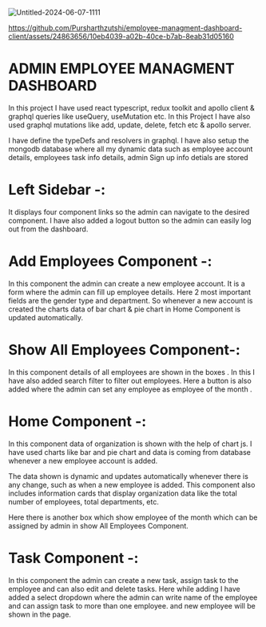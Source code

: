 
![Untitled-2024-06-07-1111](https://github.com/Pursharthzutshi/employee-managment-dashboard-client/assets/24863656/99b531df-74df-44c8-8082-e3f642bdbaad)


https://github.com/Pursharthzutshi/employee-managment-dashboard-client/assets/24863656/10eb4039-a02b-40ce-b7ab-8eab31d05160


# ADMIN EMPLOYEE MANAGMENT DASHBOARD 

In this project I have used react typescript, redux toolkit and apollo client & graphql queries like useQuery, useMutation etc. In this Project I have also used  graphql mutations like add, update, delete, fetch etc & apollo server.

I have define the typeDefs and resolvers in graphql. I have also setup the mongodb database where all my dynamic data such as employee account details, employees task info details, admin Sign up info detials are stored 

# Left Sidebar -:

It displays four component links so the admin can navigate to the desired component. I have also added a logout button so the admin can easily log out from the dashboard.

# Add Employees Component -:

In this component the admin can create a new employee account. It is a form where the admin can fill up employee details. Here 2 most important fields are the gender type and department. So whenever a new account is created the charts data of bar chart & pie chart in Home Component is updated automatically.

# Show All Employees Component-:

In this component details of all employees are shown in the boxes . In this I have also added search filter to filter out employees. Here a button is also added where the admin can set any employee as employee of the month .

# Home Component -:

In this component data of organization is shown with the help of chart js. I have used charts like bar and pie chart and data is coming from database whenever a new employee account is added. 

The data shown is dynamic and updates automatically whenever there is any change, such as when a new employee is added. This component also includes information cards that display organization data like the total number of employees, total departments, etc.

Here there is another box which show employee of the month which can be assigned by admin 
in show All Employees Component.

# Task Component -:

In this component the admin can create a new task, assign task to the employee and can also edit and delete tasks. Here while adding I have added a select dropdown where the admin can write name of the employee and can assign task to more than one employee. and new employee will be shown in the page.


